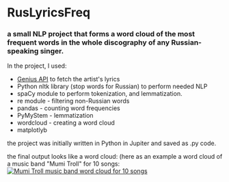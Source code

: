 # RusLyricsFreq
### a small NLP project that forms a word cloud of the most frequent words in the whole discography of any Russian-speaking singer.

In the project, I used:
+ [Genius API](https://docs.genius.com/) to fetch the artist's lyrics
+ Python nltk library (stop words for Russian) to perform needed NLP
+ spaCy module to perform tokenization, and lemmatization.
+ re module - filtering non-Russian words
+ pandas - counting word frequencies
+ PyMyStem - lemmatization
+ wordcloud - creating a word cloud
+ matplotlyb 

the project was initially written in Python in Jupiter and saved as .py code.

the final output looks like a word cloud: (here as an example a word cloud of a music band "Mumi Troll" for 10 songs:
[![Mumi Troll music band word cloud for 10 songs](https://i.postimg.cc/mkTfGH3w/Figure-1.png)](https://postimg.cc/k6YhQDp6)

